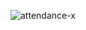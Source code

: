 ![attendance-x](https://github.com/QwertyIsCoding/AttendanceX/assets/77963043/65e052d6-70f8-453e-a4de-95f685c50ada)
